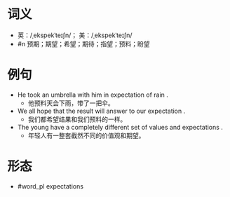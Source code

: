 # 词义
- 英：/ˌekspekˈteɪʃn/； 美：/ˌekspekˈteɪʃn/
- #n 预期；期望；希望；期待；指望；预料；盼望
# 例句
- He took an umbrella with him in expectation of rain .
	- 他预料天会下雨，带了一把伞。
- We all hope that the result will answer to our expectation .
	- 我们都希望结果和我们预料的一样。
- The young have a completely different set of values and expectations .
	- 年轻人有一整套截然不同的价值观和期望。
# 形态
- #word_pl expectations
